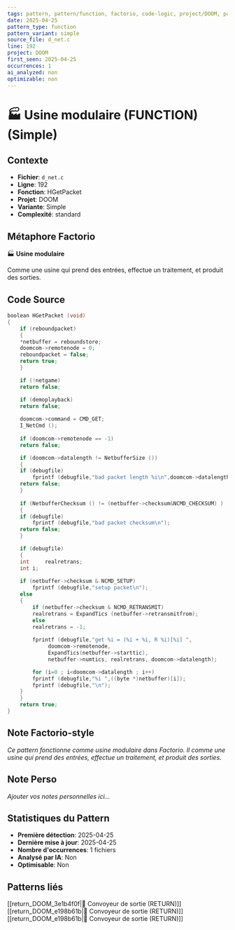 ```yaml
---
tags: pattern, pattern/function, factorio, code-logic, project/DOOM, pattern/variant/simple
date: 2025-04-25
pattern_type: function
pattern_variant: simple
source_file: d_net.c
line: 192
project: DOOM
first_seen: 2025-04-25
occurrences: 1
ai_analyzed: non
optimizable: non
---
```


# 🏭 Usine modulaire (FUNCTION) (Simple)

## Contexte
- **Fichier**: `d_net.c`
- **Ligne**: 192
- **Fonction**: HGetPacket
- **Projet**: DOOM
- **Variante**: Simple
- **Complexité**: standard

## Métaphore Factorio
🏭 **Usine modulaire**

Comme une usine qui prend des entrées, effectue un traitement, et produit des sorties.

## Code Source
```c
boolean HGetPacket (void)
{	
    if (reboundpacket)
    {
	*netbuffer = reboundstore;
	doomcom->remotenode = 0;
	reboundpacket = false;
	return true;
    }

    if (!netgame)
	return false;

    if (demoplayback)
	return false;
		
    doomcom->command = CMD_GET;
    I_NetCmd ();
    
    if (doomcom->remotenode == -1)
	return false;

    if (doomcom->datalength != NetbufferSize ())
    {
	if (debugfile)
	    fprintf (debugfile,"bad packet length %i\n",doomcom->datalength);
	return false;
    }
	
    if (NetbufferChecksum () != (netbuffer->checksum&NCMD_CHECKSUM) )
    {
	if (debugfile)
	    fprintf (debugfile,"bad packet checksum\n");
	return false;
    }

    if (debugfile)
    {
	int		realretrans;
	int	i;
			
	if (netbuffer->checksum & NCMD_SETUP)
	    fprintf (debugfile,"setup packet\n");
	else
	{
	    if (netbuffer->checksum & NCMD_RETRANSMIT)
		realretrans = ExpandTics (netbuffer->retransmitfrom);
	    else
		realretrans = -1;
	    
	    fprintf (debugfile,"get %i = (%i + %i, R %i)[%i] ",
		     doomcom->remotenode,
		     ExpandTics(netbuffer->starttic),
		     netbuffer->numtics, realretrans, doomcom->datalength);

	    for (i=0 ; i<doomcom->datalength ; i++)
		fprintf (debugfile,"%i ",((byte *)netbuffer)[i]);
	    fprintf (debugfile,"\n");
	}
    }
    return true;	
}
```

## Note Factorio-style
*Ce pattern fonctionne comme usine modulaire dans Factorio. Il comme une usine qui prend des entrées, effectue un traitement, et produit des sorties.*

## Note Perso
*Ajouter vos notes personnelles ici...*

## Statistiques du Pattern
- **Première détection**: 2025-04-25
- **Dernière mise à jour**: 2025-04-25
- **Nombre d'occurrences**: 1 fichiers
- **Analysé par IA**: Non
- **Optimisable**: Non

## Patterns liés
[[return_DOOM_3e1b4f0f|🚚 Convoyeur de sortie (RETURN)]]
[[return_DOOM_e198b61b|🚚 Convoyeur de sortie (RETURN)]]
[[return_DOOM_e198b61b|🚚 Convoyeur de sortie (RETURN)]]
